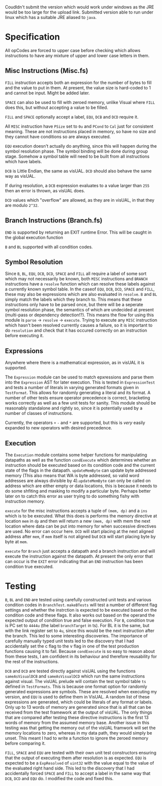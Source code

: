 Coudldn't submit the version which would work under windows as the JRE would be too large for the upload link. Submitted version able to run under linux which has a suitable JRE aliased to `java`.

# Specification

All opCodes are forced to upper case before checking which allows instructions to have any mixture of upper and lower case letters in them. 

## Misc Instructions (Misc.fs)

`FILL` instruction accepts both an expression for the number of bytes to fill and the value to put in them. At present, the value size is hard-coded to 1 and cannot be input. Might be added later.

`SPACE` can also be used to fill with zeroed memory, unlike Visual where `FILL` does this, but without accepting a value to be filled.

`FILL` and `SPACE` optionally accept a label, `EQU`, `DCB` and `DCD` require it.

All `MISC` instruction have `PSize` set to `0u` and `PCond` to `Cal` just for consistent meaning. These are not instructions placed in memory, so have no size and they cannot have conditions so are always executed.

`EQU` execution doesn't actually do anything, since this will happen during the symbol resolution phase. The symbol binding will be done during group stage. Somehow a symbol table will need to be built from all instructions which have labels.

`DCB` is Little Endian, the same as visUAL.
`DCD` should also behave the same way as visUAL.

If during resolution, a `DCB` expression evaluates to a value larger than `255` then an error is thrown, as visUAL does.

`DCD` values which "overflow" are allowed, as they are in visUAL, in that they are modulo `2^32`.

## Branch Instructions (Branch.fs)

`END` is supported by returning an EXIT runtime Error. This will be caught in the global execution function

`B` and `BL` supported with all condition codes.

## Symbol Resolution

Since `B`, `BL`, `EQU`, `DCB`, `DCD`, `SPACE` and `FILL` all require a label of some sort which may not necessarily be known, both `MISC` instructions and `BRANCH` instructions have a `resolve` function which can resolve these labels against a currently known symbol table. In the caseof `EQU`, `DCB`, `DCD`, `SPACE` and `FILL`, these may also be expressions which are also evaluated in `resolve`. `B` and `BL` simply match the labels which they branch to. This means that these instructions only have to be parsed once, but there will be a seperate symbol resolution phase, the semantics of which are undecided at present (multi-pass or dependency detection!?). This means the flow for using this module is `parse` -> `resolve` -> `execute`. Trying to execute any `MISC` instruction which hasn't been resolved currently causes a failure, so it is important to do `resolution` and check that it has occured correctly on an instruction before executing it. 

## Expressions

Anywhere where there is a mathematical expression, as in visUAL it is supported.

The `Expression` module can be used to match epxressions and parse them into the `Expression` AST for later execution. This is tested in `ExpressionTest` and tests a number of literals in varying generated formats given in `TestFormat`. This allows for randomly generating a literal and its format. A number of other tests ensure operator precedence is correct, bracketing works correctly as well as a few unit tests for sanity. This module should be reasonably standalone and rightly so, since it is potentially used by a number of classes of instructions.

Currently, the operators `+` `-` and `*` are supported, but this is *very* easily expanded to new operators with desired precedence.

## Execution

The `Execution` module contains some helper functions for manipulating datapaths as well as the function `condExecute` which determines whether an instruction should be executed based on its condition code and the current state of the flags in the datapath. `updateMemByte` can update byte addressed memory (This also means that WA is byte addressed, so valid word addresses are always divisible by 4).`updateMemByte` can only be called on address which are either empty or data locations, this is because it needs to do some shfiting and masking to modify a particular byte. Perhaps better later on to catch this error as user trying to do something fishy with instruction memory.

`execute` for the misc instructions accepts a tuple of `(mem, dp)` and a `ins` which is to be executed. What this does is performs the memory directive at location `mem` in `dp` and then will return a new `(mem, dp)` with mem the next location where data can be put into memory for when successive directives are used. No error can occur here. `DCD` will start placing at the next aligned address after `mem`, if `mem` itself is not aligned but `DCB` will start placing byte by byte at `mem`.

`execute` for `Branch` just accepts a datapath and a branch instruction and will execute the instruction against the datapath. At present the only error that can occur is the `EXIT` error indicating that an `END` instruction has been condition true executed.

# Testing 

`B`, `BL` and `END` are tested using carefully constructed unit tests and various condition codes in `BranchTest`. `makeBTests` will test a number of different flag settings and whether the instrction is expected to be executed based on the condition code and these flags. It also works out based on the operand the expected output of condition true and false execution. For `B`, condition true is PC set to `4444u` (the label `branchTarget` in ts). For BL it is the same, but with the link register set to `4u`, since this would be the next instruction after the branch. This led to some interesting discoveries. The importance of carefully manually typed unit tests led to the discovery that I had accidentally set the c flag to the v flag in one of the test production functions causing it to fail. Because `condExecute` is so easy to reason about from these tests, I am confident in its behaviour and therefore reusability for the rest of the instructions.

`DCB` and `DCD` are tested directly against visUAL using the functions `sameAsVisualDCB` and `sameAsVisualDCD` which run the same instructions against visual. The visUAL prelude will contain the test symbol table `ts` defined in `TestFormats`. This is because one format option for randomly generated expressions are symbols. These are resolved when executing my version, and `EQU` is used to define them in VisUAL. A random list of these expressions are generated, which could be literals of any format or labels. Only up to 13 words of memory are generated since that is all that can be received from the test framework at the output of visUAL. The only things that are compared after testing these directive instructions is the first 13 words of memory from the assumed memory base. Another issue in this testing was that getting the memory out of the visUAL framwork will set the memory locations to zero, whereas in my data path, they would simply be unset. This meant I had to write a function to ignore the zeroed memory before comparing it.

`FILL`, `SPACE` and `EQU` are tested with their own unit test constructors ensuring that the output of executing them after resolution is as expected. `EQU` is expected to be a `ExpResolved` of `uint32` with the value equal to the value of the evaluated right hand side. This led to the discovery that I had accidentally forced `SPACE` and `FILL` to accept a label in the same way that `DCB`, `DCD` and `EQU` do. I modified the code and fixed this.
